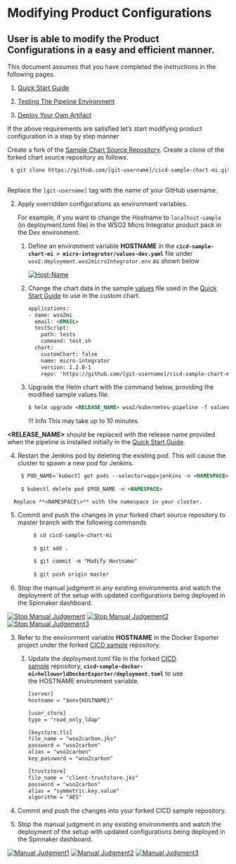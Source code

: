 # Modifying Product Configurations

## User is able to modify the Product Configurations in a easy and efficient manner.

This document assumes that you have completed the instructions in the
following pages.

1.  [Quick Start Guide](/setup/deployment/k8s-pipeline/quick-start-guide/)

2.  [Testing The Pipeline Environment](/setup/deployment/k8s-pipeline/testing-the-pipeline-environment/)

3.  [Deploy Your Own Artifact](/setup/deployment/k8s-pipeline/deploy-your-own-artifact/)

If the above requirements are satisfied let’s start modifying product
configuration in a step by step manner

Create a fork of the [Sample Chart
Source Repository](https://github.com/wso2-incubator/cicd-sample-chart-mi).
Create a clone of the forked chart source repository as follows.
    
   ``` xml
    $ git clone https://github.com/[git-username]/cicd-sample-chart-mi.git
    
   ```
Replace the `[git-username]` tag with the name of your GitHub username.

2.  Apply overridden configurations as environment variables. 
    
    For example, if you want to change the Hostname to
    `localhost-sample` (in deployment.toml file) in the WSO2 Micro
    Integrator product pack in the Dev environment.
    
    1.  Define an environment variable **HOSTNAME** in
        the **`cicd-sample-chart-mi > micro-integrator/values-dev.yaml`**
        file under `wso2.deployment.wso2microIntegrator.env` as shown
        below  
        
        [ ![Host-Name](../../../assets/img/k8s_pipeline/modify-product/modify-pro1.png)](../../../assets/img/k8s_pipeline/modify-product/modify-pro1.png)
    
    2.  Change the chart data in the
        sample [values](https://raw.githubusercontent.com/wso2/kubernetes-pipeline/master/samples/values-mi.yaml) file
        used in the [Quick Start
        Guide](/setup/deployment/k8s-pipeline/quick-start-guide/) to
        use in the custom chart.
        
        ``` xml
        applications:
        - name: wso2mi
          email: <EMAIL>
          testScript:
            path: tests
            command: test.sh
          chart:
            customChart: false
            name: micro-integrator
            version: 1.2.0-1
            repo: 'https://github.com/[git-username]/cicd-sample-chart-mi'
        ```
    
    3.  Upgrade the Helm chart with the command below, providing the
        modified sample values file.
        
        
        ``` xml
        $ helm upgrade <RELEASE_NAME> wso2/kubernetes-pipeline -f values-mi.yaml
        ```
        
        !!! Info
            This may take up to 10 minutes.
        
        
   **<RELEASE\_NAME\>** should be replaced with the release name
        provided when the pipeline is installed initially in the [Quick Start
        Guide](/setup/deployment/k8s-pipeline/quick-start-guide/).
   
   4.  Restart the Jenkins pod by deleting the existing pod. This will
        cause the cluster to spawn a new pod for Jenkins.
        
       ``` xml
        $ POD_NAME=`kubectl get pods --selector=app=jenkins -n <NAMESPACE> -o json -o jsonpath='{ .items[0].metadata.name }'`
        
        $ kubectl delete pod $POD_NAME -n <NAMESPACE>
       ```
        
      Replace **<NAMESPACE\>** with the namespace in your cluster.
    
   5.  Commit and push the changes in your forked chart source
        repository to master branch with the following commands
       
       ``` xml
            $ cd cicd-sample-chart-mi
        
            $ git add .
        
            $ git commit -m "Modify Hostname"
        
            $ git push origin master                  
       ```
        
   6.  Stop the manual judgment in any existing environments and watch
        the deployment of the setup with updated configurations being
        deployed in the Spinnaker dashboard.
        
   [ ![Stop Manual Judgement](../../../assets/img/k8s_pipeline/modify-product/modify-pro2.png)](../../../assets/img/k8s_pipeline/modify-product/modify-pro2.png)
   [ ![Stop Manual Judgement2](../../../assets/img/k8s_pipeline/modify-product/modify-pro3.png)](../../../assets/img/k8s_pipeline/modify-product/modify-pro3.png)
   [ ![Stop Manual Judgement3](../../../assets/img/k8s_pipeline/modify-product/modify-pro4.png)](../../../assets/img/k8s_pipeline/modify-product/modify-pro4.png)
        
3.  Refer to the environment variable **HOSTNAME** in the Docker
    Exporter project under the forked [CICD
    sample](https://github.com/wso2-incubator/cicd-sample-docker-mi) repository.
    
    1.  Update the deployment.toml file in the forked [CICD sample](https://github.com/wso2-incubator/cicd-sample-docker-mi) repository, **`cicd-sample-docker-mi>helloworldDockerExporter/deployment.toml`** to
        use the HOSTNAME environment variable.
   
        ``` xml
        [server]
        hostname = "$env{HOSTNAME}"
        
        [user_store]
        type = "read_only_ldap"
        
        [keystore.tls]
        file_name = "wso2carbon.jks"
        password = "wso2carbon"
        alias = "wso2carbon"
        key_password = "wso2carbon"
        
        [truststore]
        file_name = "client-truststore.jks"
        password = "wso2carbon"
        alias = "symmetric.key.value"
        algorithm = "AES"
        ```

    
   2.  Commit and push the changes into your forked CICD sample
        repository.
    
   3.  Stop the manual judgment in any existing environments and watch
        the deployment of the setup with updated configurations being
        deployed in the Spinnaker
        dashboard.
        
   [ ![Manual Judgment1](../../../assets/img/k8s_pipeline/modify-product/modify-pro5.png)](../../../assets/img/k8s_pipeline/modify-product/modify-pro5.png)
   [ ![Manual Judgment2](../../../assets/img/k8s_pipeline/modify-product/modify-pro6.png)](../../../assets/img/k8s_pipeline/modify-product/modify-pro6.png)
   [ ![Manual Judgment3](../../../assets/img/k8s_pipeline/modify-product/modify-pro7.png)](../../../assets/img/k8s_pipeline/modify-product/modify-pro7.png)
